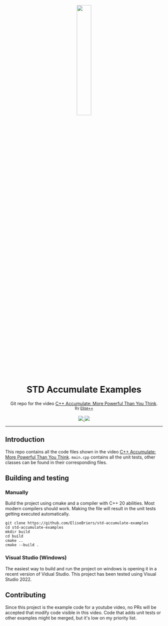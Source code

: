<div align="center">
  <a align="center" href="https://www.youtube.com/watch?v=mvC81eguSn8">
    <img src="https://img.youtube.com/vi/mvC81eguSn8/mqdefault.jpg" width=30%>
  </a>
  <h1>STD Accumulate Examples</h1>
  <p>
    Git repo for the video <a href="https://www.youtube.com/watch?v=mvC81eguSn8">C++ Accumulate: More Powerful Than You Think</a>.
    <br>
    <sub>By <a href="https://www.youtube.com/@ElisePlusPlus">Elise++</a></sub><br><br>
    <a href="https://github.com/EliseBriers/std-accumulate-examples/actions/workflows/cmake.yml">
      <img src="https://github.com/EliseBriers/std-accumulate-examples/actions/workflows/cmake.yml/badge.svg">
    </a>
    <a href="LICENSE">
      <img src="https://img.shields.io/badge/License-MIT-yellow.svg">
    </a>
  </p>
</div>

---

## Introduction
This repo contains all the code files shown in the video [C++ Accumulate: More Powerful Than You Think](https://youtu.be/mvC81eguSn8). `main.cpp` contains all the unit tests, other classes can be found in their corresponding files.

## Building and testing
### Manually
Build the project using cmake and a compiler with C++ 20 abilities. Most modern compilers should work. Making the file will result in the unit tests getting executed automatically.

```shell
git clone https://github.com/EliseBriers/std-accumulate-examples
cd std-accumulate-examples
mkdir build
cd build
cmake ..
cmake --build .
```

### Visual Studio (Windows)
The easiest way to build and run the project on windows is opening it in a recent version of Vidual Studio. This project has been tested using Visual Studio 2022.

## Contributing
Since this project is the example code for a youtube video, no PRs will be accepted that modify code visible in this video. Code that adds unit tests or other examples might be merged, but it's low on my priority list.
